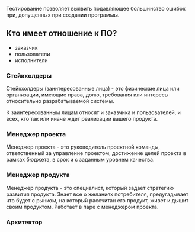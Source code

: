 Тестирование позволяет выявить подавляющее большинство ошибок при, допущенных при создании программы.

## Кто имеет отношение к ПО?
- заказчик
- пользователи
- исполнители

### Стейкхолдеры 
Стейкхолдеры (заинтересованные лица) - это физические лица или организации, имеющие права, долю, требования или интересы относительно разрабатываемой системы.

К заинтересованным лицам относят и заказчика и пользователей, и всех, кто так  или иначе ждет реализации вашего продукта.

### Менеджер проекта
Менеджер проекта - это руководитель проектной команды, ответственный за управление проектом, достижение целей проекта в рамках бюджета, в срок и с заданным уровнем качества.

### Менеджер продукта
Менеджер продукта - это специалист, который задает стратегию развития продукта. Знает все о желаниях потребителя, предугадывает что будет с рынком, на который рассчитан его продукт, живет и дышит своим продуктом. Работает в паре с менеджером проекта.

### Архитектор